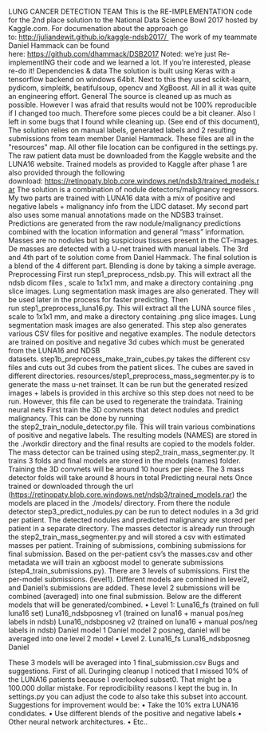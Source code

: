 LUNG CANCER DETECTION TEAM
This is the RE-IMPLEMENTATION code for the 2nd place solution to the National Data Science Bowl 2017 hosted by Kaggle.com. 
For documenation about the approach go to: http://juliandewit.github.io/kaggle-ndsb2017/ 
The work of my teammate Daniel Hammack can be found here: https://github.com/dhammack/DSB2017
Noted: we’re just Re-implementING their code and we learned a lot. If you’re interested, please re-do it!
Dependencies & data
The solution is built using Keras with a tensorflow backend on windows 64bit. Next to this they used scikit-learn, pydicom, simpleitk, beatifulsoup, opencv and XgBoost. All in all it was quite an engineering effort.
General
The source is cleaned up as much as possible. However I was afraid that results would not be 100% reproducible if I changed too much. Therefore some pieces could be a bit cleaner. Also I left in some bugs that I found while cleaning up. (See end of this document),
The solution relies on manual labels, generated labels and 2 resulting submissions from team member Daniel Hammack. These files are all in the "resources" map. All other file location can be configured in the settings.py. The raw patient data must be downloaded from the Kaggle website and the LUNA16 website.
Trained models as provided to Kaggle after phase 1 are also provided through the following download: https://retinopaty.blob.core.windows.net/ndsb3/trained_models.rar
The solution is a combination of nodule detectors/malignancy regressors. My two parts are trained with LUNA16 data with a mix of positive and negative labels + malignancy info from the LIDC dataset. My second part also uses some manual annotations made on the NDSB3 trainset. Predictions are generated from the raw nodule/malignancy predictions combined with the location information and general “mass” information. Masses are no nodules but big suspicious tissues present in the CT-images. De masses are detected with a U-net trained with manual labels.
The 3rd and 4th part of te solution come from Daniel Hammack. The final solution is a blend of the 4 different part. Blending is done by taking a simple average.
Preprocessing
First run step1_preprocess_ndsb.py. This will extract all the ndsb dicom files , scale to 1x1x1 mm, and make a directory containing .png slice images. Lung segmentation mask images are also generated. They will be used later in the process for faster predicting. Then run step1_preprocess_luna16.py. This will extract all the LUNA source files , scale to 1x1x1 mm, and make a directory containing .png slice images. Lung segmentation mask images are also generated. This step also generates various CSV files for positive and negative examples.
The nodule detectors are trained on positive and negative 3d cubes which must be generated from the LUNA16 and NDSB datasets. step1b_preprocess_make_train_cubes.py takes the different csv files and cuts out 3d cubes from the patient slices. The cubes are saved in different directories. resources/step1_preprocess_mass_segmenter.py is to generate the mass u-net trainset. It can be run but the generated resized images + labels is provided in this archive so this step does not need to be run. However, this file can be used to regenerate the traindata.
Training neural nets
First train the 3D convnets that detect nodules and predict malignancy. This can be done by running the step2_train_nodule_detector.py file. This will train various combinations of positive and negative labels. The resulting models (NAMES) are stored in the ./workdir directory and the final results are copied to the models folder. The mass detector can be trained using step2_train_mass_segmenter.py. It trains 3 folds and final models are stored in the models (names) folder. Training the 3D convnets will be around 10 hours per piece. The 3 mass detector folds will take around 8 hours in total
Predicting neural nets
Once trained or downloaded through the url (https://retinopaty.blob.core.windows.net/ndsb3/trained_models.rar) the models are placed in the ./models/ directory. From there the nodule detector step3_predict_nodules.py can be run to detect nodules in a 3d grid per patient. The detected nodules and predicted malignancy are stored per patient in a separate directory. The masses detector is already run through the step2_train_mass_segmenter.py and will stored a csv with estimated masses per patient.
Training of submissions, combining submissions for final submission.
Based on the per-patient csv’s the masses.csv and other metadata we will train an xgboost model to generate submissions (step4_train_submissions.py). There are 3 levels of submissions. First the per-model submissions. (level1). Different models are combined in level2, and Daniel’s submissions are added. These level 2 submissions will be combined (averaged) into one final submission. Below are the different models that will be generated/combined.
•	Level 1:
Luna16_fs (trained on full luna16 set)
Luna16_ndsbposneg v1 (trained on luna16 + manual pos/neg labels in ndsb)
Luna16_ndsbposneg v2 (trained on luna16 + manual pos/neg labels in ndsb)
Daniel model 1
Daniel model 2
posneg, daniel will be averaged into one level 2 model
•	Level 2.
Luna16_fs
Luna16_ndsbposneg
Daniel

These 3 models will be averaged into 1 final_submission.csv
Bugs and suggestions.
First of all. Duringing cleanup I noticed that I missed 10% of the LUNA16 patients because I overlooked subset0. That might be a 100.000 dollar mistake. For reprodicibility reasons I kept the bug in. In settings.py you can adjust the code to also take this subset into account.
Suggestions for improvement would be:
•	Take the 10% extra LUNA16 condidates.
•	Use different blends of the positive and negative labels
•	Other neural network architectures.
•	Etc..

